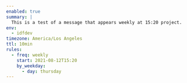 ```yaml
---
enabled: true
summary: |
  This is a test of a message that appears weekly at 15:20 project.
env:
  - idfdev
timezone: America/Los Angeles
ttl: 10min
rules:
  - freq: weekly
    start: 2021-08-12T15:20
    by_weekday:
      - day: thursday
---
```

